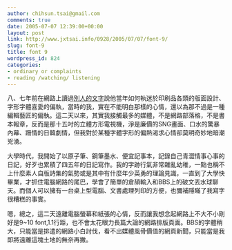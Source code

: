 ```yaml
---
author: chihsun.tsai@gmail.com
comments: true
date: 2005-07-07 12:39:00+00:00
layout: post
link: http://www.jxtsai.info/0928/2005/07/07/font-9/
slug: font-9
title: font 9
wordpress_id: 824
categories:
- ordinary or complaints
- reading /watching/ listening
---
```


八、七年前在網路上讀過[別人的文字](http://blog.yam.com/honeypie)說他當年如何執迷於印刷品各類的版面設計、字形字體喜愛的偏執，當時的我，實在不能明白那樣的心情，還以為那不過是一種編輯藝匠的偏執。這二天以來，其實我接觸最多的媒體，不是網路部落格，不是書本報章，反而是那十五吋的立體方形電視機，淨是廉價的SNG畫面、口水的驚暴內幕、跚情的日韓劇情，但我對於某種字體字形的偏熱渴求心情卻莫明奇妙地暗潮兇湧。  
  
大學時代，我開始了以原子筆、鋼筆墨水、便宜記事本，記錄自己青澀情事心事的日記，好歹也累積了四五年的日記寫作。我的字跡行氣非常雜亂幼稚，一點也稱不上什麼素人自版詩集的氣勢或是其中有什麼年少英勇的理論見識，一直到了大學快畢業，才抓住電腦網路的尾巴，學會了簡單的倉頡輸入和BBS上的破文丟水球聊天。而個人可以擁有一台桌上型電腦、文書處理列印的方便，也彌補隱瞞了我寫字很糟糕的事實。  
  
嗯，總之，這二天遠離電腦螢幕和紙張的心情，反而讓我想念起網路上不大不小剛好是9~10 font,1.1行距，也不會太花眼力長篇大論的網路排版頁面。BBS的字體稍大，只能當是排遣的網路小白討伐，看不出媒體風骨價值的網頁新聞，只能當是我即將遠離這塊土地的無奈再撇。
